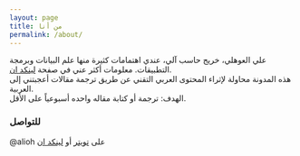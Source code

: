 ```yaml
---
layout: page
title: من أنا
permalink: /about/
---
```


علي العوهلي، خريج حاسب آلي، عندي اهتمامات كثيرة منها علم البيانات وبرمجة التطبيقات.
معلومات أكثر عني في صفحة [لينكد ان](https://www.linkedin.com/in/AliOh/).  
هذه المدونة محاولة لإثراء المحتوى العربي التقني عن طريق ترجمة مقالات أعجبتني إلى العربية.  
الهدف: ترجمة أو كتابة مقاله واحده أسبوعياً على الأقل.  

### للتواصل
@alioh على [تويتر](https://twitter.com/alioh) أو [لينكد ان](https://www.linkedin.com/in/AliOh/)